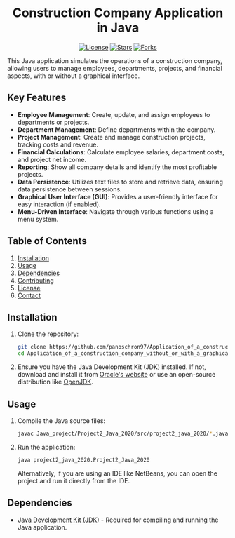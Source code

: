 
<div align="center">
  
# Construction Company Application in Java
  
[![License](https://img.shields.io/badge/License-Placeholder-blue.svg)](https://opensource.org/licenses/Placeholder)
[![Stars](https://img.shields.io/github/stars/panoschron97/Application_of_a_construction_company_without_or_with_a_graphical_interface_in_java?style=social)](https://github.com/panoschron97/Application_of_a_construction_company_without_or_with_a_graphical_interface_in_java)
[![Forks](https://img.shields.io/github/forks/panoschron97/Application_of_a_construction_company_without_or_with_a_graphical_interface_in_java?style=social)](https://github.com/panoschron97/Application_of_a_construction_company_without_or_with_a_graphical_interface_in_java)

</div>

This Java application simulates the operations of a construction company, allowing users to manage employees, departments, projects, and financial aspects, with or without a graphical interface.

## Key Features

-   **Employee Management**: Create, update, and assign employees to departments or projects.
-   **Department Management**: Define departments within the company.
-   **Project Management**: Create and manage construction projects, tracking costs and revenue.
-   **Financial Calculations**: Calculate employee salaries, department costs, and project net income.
-   **Reporting**: Show all company details and identify the most profitable projects.
-   **Data Persistence**: Utilizes text files to store and retrieve data, ensuring data persistence between sessions.
-   **Graphical User Interface (GUI)**: Provides a user-friendly interface for easy interaction (if enabled).
-   **Menu-Driven Interface**: Navigate through various functions using a menu system.

## Table of Contents

1.  [Installation](#installation)
2.  [Usage](#usage)
3.  [Dependencies](#dependencies)
4.  [Contributing](#contributing)
5.  [License](#license)
6.  [Contact](#contact)

## Installation

1.  Clone the repository:

    ```bash
    git clone https://github.com/panoschron97/Application_of_a_construction_company_without_or_with_a_graphical_interface_in_java.git
    cd Application_of_a_construction_company_without_or_with_a_graphical_interface_in_java
    ```

2.  Ensure you have the Java Development Kit (JDK) installed. If not, download and install it from [Oracle's website](https://www.oracle.com/java/technologies/javase-downloads.html) or use an open-source distribution like [OpenJDK](https://openjdk.java.net/).

## Usage

1.  Compile the Java source files:

    ```bash
    javac Java_project/Project2_Java_2020/src/project2_java_2020/*.java
    ```

2.  Run the application:

    ```bash
    java project2_java_2020.Project2_Java_2020
    ```

    Alternatively, if you are using an IDE like NetBeans, you can open the project and run it directly from the IDE.

## Dependencies

-   [Java Development Kit (JDK)](https://www.oracle.com/java/technologies/javase-downloads.html) - Required for compiling and running the Java application.
